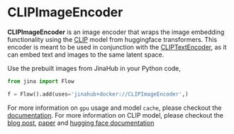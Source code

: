 # CLIPImageEncoder

**CLIPImageEncoder** is an image encoder that wraps the image embedding functionality using the [CLIP](https://huggingface.co/transformers/model_doc/clip.html) model from huggingface transformers.
This encoder is meant to be used in conjunction with the [CLIPTextEncoder](https://hub.jina.ai/executor/livtkbkg),
as it can embed text and images to the same latent space.

Use the prebuilt images from JinaHub in your Python code,

```python
from jina import Flow

f = Flow().add(uses='jinahub+docker://CLIPImageEncoder',)
```

For more information on `gpu` usage and model `cache`, please checkout the [documentation](https://docs.jina.ai/tutorials/gpu-executor/).
For more information on CLIP model, please checkout the [blog post](https://openai.com/blog/clip/),
[paper](https://arxiv.org/abs/2103.00020) and [hugging face documentation](https://huggingface.co/transformers/model_doc/clip.html)